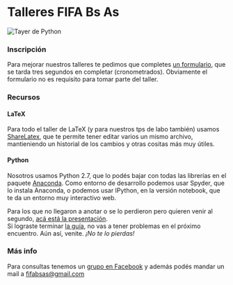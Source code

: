 # Talleres FIFA Bs As
![Tayer de Python](https://github.com/Fifabsas/TayeresFifabsas/raw/master/python/difusion/python_flyer_2015_1c.png)

### Inscripción
Para mejorar nuestros talleres te pedimos que completes [un formulario](http://goo.gl/forms/x8ZkT2g026), que se tarda tres segundos en completar (cronometrados). Obviamente el formulario no es requisito para tomar parte del taller.

### Recursos

#### LaTeX
Para todo el taller de LaTeX (y para nuestros tps de labo también) usamos [ShareLatex](http://www.sharelatex.com), que te permite tener editar varios un mismo archivo, mantieniendo un historial de los cambios y otras cositas más muy útiles.

#### Python
Nosotros usamos Python 2.7, que lo podés bajar con todas las librerías en el paquete [Anaconda](http://continuum.io/downloads). Como entorno de desarrollo podemos usar Spyder, que lo instala Anaconda, o podemos usar IPython, en la versión notebook, que te da un entorno muy interactivo web.  
  
Para los que no llegaron a anotar o se lo perdieron pero quieren venir al segundo, [acá está la presentación](https://github.com/Fifabsas/TayeresFifabsas/raw/master/python/introductorio/presentacion.pdf).  
Si lograste terminar [la guía](https://github.com/Fifabsas/TayeresFifabsas/raw/master/python/introductorio/ejercicios.pdf), no vas a tener problemas en el próximo encuentro. Aún así, venite. *¡No te lo pierdas!*

### Más info
Para consultas tenemos un [grupo en Facebook](https://www.facebook.com/groups/303815376436624/) y además podés mandar un mail a [fifabsas@gmail.com](mailto:fifabsas@gmail.com)
